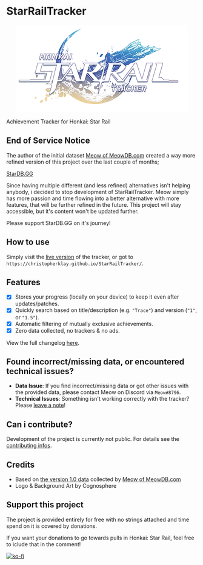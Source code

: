 # StarRailTracker

<p align="center">
  <img src="https://github.com/ChristopherKlay/StarRailTracker/blob/main/media/logo.png?raw=true"/>
</p>

Achievement Tracker for Honkai: Star Rail

## End of Service Notice
The author of the initial dataset [Meow of MeowDB.com](https://meowdb.com/) created a way more refined version of this project over the last couple of months;

[StarDB.GG](https://stardb.gg/)

Since having multiple different (and less refined) alternatives isn't helping anybody, i decided to stop development of StarRailTracker. Meow simply has more passion and time flowing into a better alternative with more features, that will be further refined in the future. This project will stay accessible, but it's content won't be updated further.

Please support StarDB.GG on it's journey!

## How to use
Simply visit the [live version](https://christopherklay.github.io/StarRailTracker/) of the tracker, or got to `https://christopherklay.github.io/StarRailTracker/`.

## Features
- [x] Stores your progress (locally on your device) to keep it even after updates/patches.
- [x] Quickly search based on title/description (e.g. `"Trace"`) and version (`"1"`, or `"1.5"`).
- [x] Automatic filtering of mutually exclusive achievements.
- [x] Zero data collected, no trackers & no ads.

View the full changelog [here](https://github.com/ChristopherKlay/StarRailTracker/blob/main/changelog.md).

## Found incorrect/missing data, or encountered technical issues?

* **Data  Issue**: If you find incorrect/missing data or got other issues with the provided data, please contact Meow on Discord via `Meow#8796`.
* **Technical Issues**: Something isn't working correctly with the tracker? Please [leave a note](https://github.com/ChristopherKlay/StarRailTracker/issues)!

## Can i contribute?
Development of the project is currently not public. For details see the [contributing infos](https://github.com/ChristopherKlay/StarRailTracker/blob/main/.github/contributing.md).

## Credits
* Based on [the version 1.0 data](https://docs.google.com/spreadsheets/d/1zewLHLp-WnpTnIT4TdbSoUvnCtAOq0_p__ZyFsJZAEg/edit#gid=0) collected by [Meow of MeowDB.com](https://meowdb.com/)
* Logo & Background Art by Cognosphere

## Support this project
The project is provided entirely for free with no strings attached and time spend on it is covered by donations.

If you want your donations to go towards pulls in Honkai: Star Rail, feel free to iclude that in the comment!

[![ko-fi](https://ko-fi.com/img/githubbutton_sm.svg)](https://ko-fi.com/B0B079EUW)
